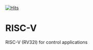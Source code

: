[![Hits](https://hits.seeyoufarm.com/api/count/incr/badge.svg?url=https%3A%2F%2Fgithub.com%2FDavid-41%2FRISC-V&count_bg=%2379C83D&title_bg=%23555555&icon=&icon_color=%23E7E7E7&title=hits&edge_flat=false)](https://hits.seeyoufarm.com)

# RISC-V
RISC-V (RV32I) for control applications
